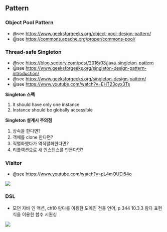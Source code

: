 ## Pattern

### Object Pool Pattern
- @see https://www.geeksforgeeks.org/object-pool-design-pattern/
- @see https://commons.apache.org/proper/commons-pool/

### Thread-safe Singleton
- @see https://blog.seotory.com/post/2016/03/java-singleton-pattern
- @see https://www.geeksforgeeks.org/singleton-design-pattern-introduction/
- @see https://www.geeksforgeeks.org/singleton-design-pattern/
- @see https://www.youtube.com/watch?v=EHT23oyx3Ts

**Singleton 스펙**
1. It should have only one instance
2. Instance should be globally accessible

**Singleton 설계시 주의점**
1. 상속을 한다면?
2. 객체를 clone 한다면?
3. 직렬화했다가 역직렬화한다면?
4. 리플렉션으로 새 인스턴스를 만든다면?

### Visitor
- @see https://www.youtube.com/watch?v=pL4mOUDi54o

![](https://plantuml-server.kkeisuke.dev/svg/bP6x3i8m34LtVuKtMg4YM8j0V04JOazJ8qLAaoe9Bo7-7VUHWjekR57kiNqI7tmGBbmh3Q1C87SHal2il0gYq8GlG5oYa9BgaDoQQ-loBhSkpR6qLyRW3I2ry1vFjc3OegfgJHMPu4VDCgoTaZIjF98ap-JphzgHitMzSQlQ2JVbUHJxAizIWyJSqyGZpXWRDcEP-zfc-nX01BBItat6GMyo3ORX00kyA2FqqBt_UToXeVkFIP9kcMtlkgx9Pfsk-53Ji2v6u42cv1r_0000.svg)

### DSL
- 모던 자바 인 액션, ch10 람다를 이용한 도메인 전용 언어, p 344 10.3.3 람다 표현식을 이용한 함수 시퀀싱

![](https://plantuml-server.kkeisuke.dev/svg/LOyz3iCW34PtJk4Bv08CLMxGeTsg3WIi2eMVr9WXgdBtEf2sweBb9zx7nrZO4DSObBB1b09dSaZmKW03s5euHoGD5oQV7Wqo6OT5mtMVjxlQFcO3XydhWd95phPAZ9tt51aDFAj9x7dLu1Ctif2tehXSfu2_qAOSeMMDKmv_PQAX6VcBHElzyt3gVLHl9Mj_N8sOd7pt3G00.svg)
